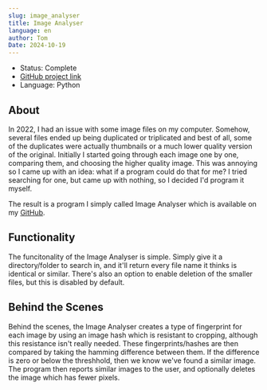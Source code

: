 ```yaml
---
slug: image_analyser
title: Image Analyser
language: en
author: Tom
Date: 2024-10-19
---
```


- Status: Complete
- [GitHub project link](https://github.com/tomdpb/Image-Analyser)
- Language: Python

## About

In 2022, I had an issue with some image files on my computer. Somehow, several files ended up being duplicated or triplicated and best of all, some of the duplicates were actually thumbnails or a much lower quality version of the original. Initially I started going through each image one by one, comparing them, and choosing the higher quality image. This was annoying so I came up with an idea: what if a program could do that for me? I tried searching for one, but came up with nothing, so I decided I'd program it myself.

The result is a program I simply called Image Analyser which is available on my [GitHub](https://github.com/tomdpb/Image-Analyser).

## Functionality

The funcitonality of the Image Analyser is simple. Simply give it a directory/folder to search in, and it'll return every file name it thinks is identical or similar. There's also an option to enable deletion of the smaller files, but this is disabled by default.

## Behind the Scenes

Behind the scenes, the Image Analyser creates a type of fingerprint for each image by using an image hash which is resistant to cropping, although this resistance isn't really needed. These fingerprints/hashes are then compared by taking the hamming difference between them. If the difference is zero or below the threshhold, then we know we've found a similar image. The program then reports similar images to the user, and optionally deletes the image which has fewer pixels.
